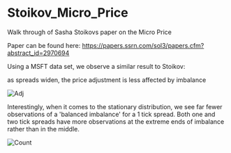 # Stoikov_Micro_Price

Walk through of Sasha Stoikovs paper on the Micro Price

Paper can be found here: https://papers.ssrn.com/sol3/papers.cfm?abstract_id=2970694

Using a MSFT data set, we observe a similar result to Stoikov:

as spreads widen, the price adjustment is less affected by imbalance

![Adj](https://github.com/samdelaney42/Stoikov_Micro_Price/blob/main/data/images/adj.png)

Interestingly, when it comes to the stationary distribution, we see far fewer observations of a 'balanced imbalance' for a 1 tick spread.
Both one and two tick spreads have more observations at the extreme ends of imbalance rather than in the middle.

![Count](https://github.com/samdelaney42/Stoikov_Micro_Price/blob/main/data/images/counts.png)
